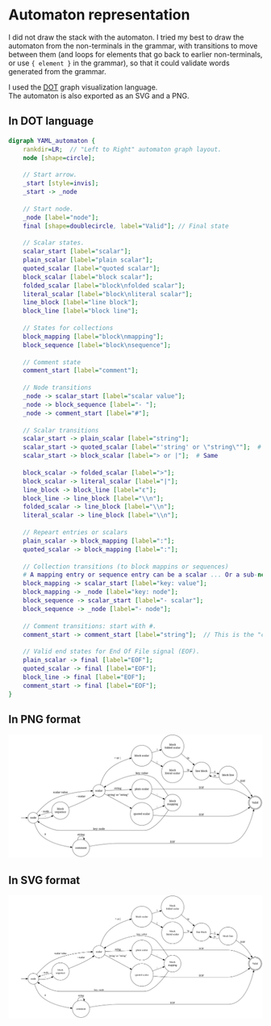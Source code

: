 # Automaton representation

I did not draw the stack with the automaton. I tried my best to draw the automaton from the non-terminals in the grammar, with transitions to move between them (and loops for elements that go back to earlier non-terminals, or use `{ element }` in the grammar), so that it could validate words generated from the grammar.

I used the [DOT](https://graphviz.org/doc/info/lang.html) graph visualization language.  
The automaton is also exported as an SVG and a PNG.

## In DOT language

```dot
digraph YAML_automaton {
    rankdir=LR;  // "Left to Right" automaton graph layout.
    node [shape=circle];

    // Start arrow.
    _start [style=invis];
    _start -> _node
    
    // Start node.
    _node [label="node"];
    final [shape=doublecircle, label="Valid"]; // Final state

    // Scalar states.
    scalar_start [label="scalar"];
    plain_scalar [label="plain scalar"];
    quoted_scalar [label="quoted scalar"];
    block_scalar [label="block scalar"];
    folded_scalar [label="block\nfolded scalar"];
    literal_scalar [label="block\nliteral scalar"];
    line_block [label="line block"];
    block_line [label="block line"];

    // States for collections
    block_mapping [label="block\nmapping"];
    block_sequence [label="block\nsequence"];

    // Comment state
    comment_start [label="comment"];

    // Node transitions
    _node -> scalar_start [label="scalar value"];
    _node -> block_sequence [label="- "];
    _node -> comment_start [label="#"];

    // Scalar transitions
    scalar_start -> plain_scalar [label="string"];
    scalar_start -> quoted_scalar [label="'string' or \"string\""];  # Together for a simpler automaton
    scalar_start -> block_scalar [label="> or |"];  # Same

    block_scalar -> folded_scalar [label=">"];
    block_scalar -> literal_scalar [label="|"];
    line_block -> block_line [label="ε"];
    block_line -> line_block [label="\\n"];
    folded_scalar -> line_block [label="\\n"];
    literal_scalar -> line_block [label="\\n"];
    
    // Repeart entries or scalars
    plain_scalar -> block_mapping [label=":"];
    quoted_scalar -> block_mapping [label=":"];

    // Collection transitions (to block mappins or sequences)
    # A mapping entry or sequence entry can be a scalar ... Or a sub-node! So the automaton loops back on itself.
    block_mapping -> scalar_start [label="key: value"];
    block_mapping -> _node [label="key: node"];
    block_sequence -> scalar_start [label="- scalar"];
    block_sequence -> _node [label="- node"];

    // Comment transitions: start with #.
    comment_start -> comment_start [label="string"];  // This is the "comment body". A string is equivalent to a repetition of strings.

    // Valid end states for End Of File signal (EOF).
    plain_scalar -> final [label="EOF"];
    quoted_scalar -> final [label="EOF"];
    block_line -> final [label="EOF"];
    comment_start -> final [label="EOF"];
}
```

## In PNG format

![Automaton](automaton.png)

## In SVG format

![Automaton](automaton.svg)
